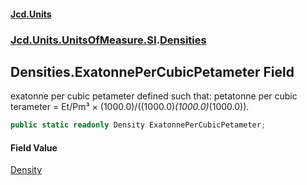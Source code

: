 #### [Jcd.Units](index.md 'index')

### [Jcd.Units.UnitsOfMeasure.SI](Jcd.Units.UnitsOfMeasure.SI.md 'Jcd.Units.UnitsOfMeasure.SI').[Densities](Densities.md 'Jcd.Units.UnitsOfMeasure.SI.Densities')

## Densities.ExatonnePerCubicPetameter Field

exatonne per cubic petameter defined such that: petatonne per cubic terameter = Et/Pm³ ×
(1000.0)/((1000.0)*(1000.0)*(1000.0)).

```csharp
public static readonly Density ExatonnePerCubicPetameter;
```

#### Field Value

[Density](Density.md 'Jcd.Units.UnitTypes.Density')